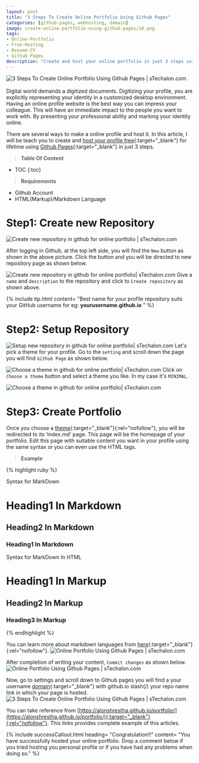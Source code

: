 ```yaml
---
layout: post
title: "3 Steps To Create Online Portfolio Using Github Pages"
categories: [github-pages, webhosting, domain]
image: create-online-portfolio-using-github-pages/10.png
tags:
- Online-Portfolio
- Free-Hosting
- Resume-CV
- Github-Pages
description: "Create and host your online portfolio in just 3 steps using Github pages. Using HTML or markdown languages hosts your profile free for a lifetime."
---
```


![3 Steps To Create Online Portfolio Using Github Pages | sTechalon.com](/static/img/posts/create-online-portfolio-using-github-pages/10.png)<br><br> 
Digital world demands a digitized documents. Digitizing your profile, you are explicitly representing your identity in a customized desktop environment. Having an online profile website is the best way you can impress your colleague. This will have an immediate impact to the people you want to work with. By presenting your professional ability and marking your identity online. 

There are several ways to make a online profile and host it. In this article, I will be teach you to create and [host your profile free](https://stechalon.com/start-blogging-with-jekyll-github-pages){:target="_blank"} for lifetime using [Github Pages](https://stechalon.com/start-blogging-with-jekyll-github-pages#why-did-i-migrate-from-wordpress-to-github-pages){:target="_blank"} in just 3 steps.

> **Table Of Content**

* TOC
{:toc}

> **Requirements**


* Github Account
* HTML(Markup)/Markdown Language

# Step1: Create new Repository
![Create new repository in github for online portfolio | sTechalon.com](/static/img/posts/create-online-portfolio-using-github-pages/1.PNG)

After logging in Github, at the top left side, you will find the `New` button as shown in the above picture.  Click the button and you will be directed to new repository page as shown below.

![Create new repository in github for online portfolio| sTechalon.com](/static/img/posts/create-online-portfolio-using-github-pages/2.PNG)
Give a `name` and `description` to the repository and click to `Create repository` as shown above.

{% include tip.html content= "Best name for your profile repository suits your GitHub username for eg: **yourusername.github.io** " %}
# Step2: Setup Repository

![Setup new repository in github for online portfolio| sTechalon.com](/static/img/posts/create-online-portfolio-using-github-pages/3.PNG)
Let's pick a theme for your profile. Go to the `setting` and scroll down the page you will find `Github Page` as shown below.

![Choose a theme in github for online portfolio| sTechalon.com](/static/img/posts/create-online-portfolio-using-github-pages/4.PNG)
Click on `Choose a theme` button and  select a theme you like. In my case it's `MINIMAL`.

![Choose a theme in github for online portfolio| sTechalon.com](/static/img/posts/create-online-portfolio-using-github-pages/5.PNG)
# Step3: Create Portfolio

Once you choose a [theme](https://jekyllrb.com/docs/themes/){:target="_blank"}{:rel="nofollow"}, you will be redirected to its ‘index.md’ page. This page will be the homepage of your portfolio. Edit this page with suitable content you want in your profile using the same syntax or you can even use the HTML tags.

> **Example**

{% highlight ruby %}
  
Syntax for MarkDown
  
# Heading1 In Markdown
## Heading2 In Markdown
### Heading1 In Markdown

Syntax for MarkDown In HTML

<h1>Heading1 In Markup</h1>
<h2>Heading2 In Markup</h2>
<h3>Heading3 In Markup</h3>
 
{% endhighlight %}

You can learn more about markdown languages from [here](https://www.markdownguide.org/cheat-sheet/){:target="_blank"}{:rel="nofollow"}.
![Online Portfolio Using Github Pages | sTechalon.com](/static/img/posts/create-online-portfolio-using-github-pages/8.PNG)

After completion of writing your content, `Commit changes` as shown below.
![Online Portfolio Using Github Pages | sTechalon.com](/static/img/posts/create-online-portfolio-using-github-pages/6.PNG)

Now, go to settings and scroll down to Github pages you will find a your username [domain](https://stechalon.com/register-com-np-domain-free-in-nepal){:target="_blank"} with github.io slash(/) your repo name link in which your page is hosted.
![3 Steps To Create Online Portfolio Using Github Pages | sTechalon.com](/static/img/posts/create-online-portfolio-using-github-pages/7.PNG)

You can take reference from  [https://alonshrestha.github.io/portfolio/](https://alonshrestha.github.io/portfolio/){:target="_blank"}{:rel="nofollow"}. This links provides complete example of this articles.


{% include successCallout.html heading= "Congratulation!!" content= "You have successfully hosted your online portfolio. Drop a comment below if you tried hosting you personal profile or if you have had any problems when doing so." %}